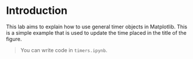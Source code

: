 # Introduction

This lab aims to explain how to use general timer objects in Matplotlib. This is a simple example that is used to update the time placed in the title of the figure.

> You can write code in `timers.ipynb`.
